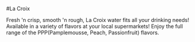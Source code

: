 #La Croix

Fresh 'n crisp, smooth 'n rough, La Croix water fits all your drinking needs!
Available in a variety of flavors at your local supermarkets!
Enjoy the full range of the PPP(Pamplemousse, Peach, Passionfruit) flavors.
